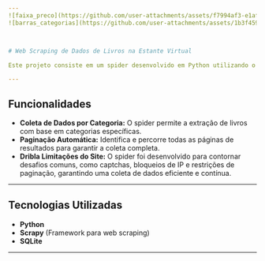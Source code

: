 ```yaml
---
![faixa_preco](https://github.com/user-attachments/assets/f7994af3-e1af-45f1-afe4-12f452546ced)
![barras_categorias](https://github.com/user-attachments/assets/1b3f459a-6c0f-41cc-abd8-9299dd986eed)



# Web Scraping de Dados de Livros na Estante Virtual

Este projeto consiste em um spider desenvolvido em Python utilizando o framework **Scrapy** para coletar dados de livros da plataforma **Estante Virtual**. O objetivo é extrair informações detalhadas sobre os livros, como título, descrição, preço, condição (novo ou usado), categoria, autor, idioma, editora, ano de publicação e ISBN. Os dados coletados são armazenados em um banco de dados SQLite para facilitar análises futuras.

---
```


## Funcionalidades

- **Coleta de Dados por Categoria:** O spider permite a extração de livros com base em categorias específicas.
- **Paginação Automática:** Identifica e percorre todas as páginas de resultados para garantir a coleta completa.
- **Dribla Limitações do Site:** O spider foi desenvolvido para contornar desafios comuns, como captchas, bloqueios de IP e restrições de paginação, garantindo uma coleta de dados eficiente e contínua.

---

## Tecnologias Utilizadas

- **Python**
- **Scrapy** (Framework para web scraping)
- **SQLite** 

---
